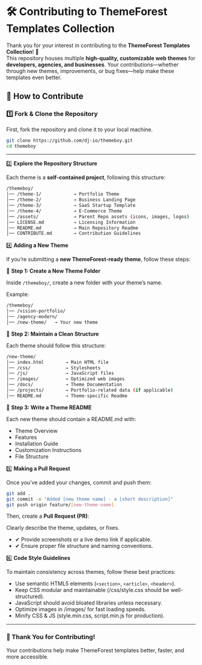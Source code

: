 # **🛠️ Contributing to ThemeForest Templates Collection**

Thank you for your interest in contributing to the **ThemeForest Templates Collection**! 🚀  
This repository houses multiple **high-quality, customizable web themes** for **developers, agencies, and businesses**. Your contributions—whether through new themes, improvements, or bug fixes—help make these templates even better.

## **📌 How to Contribute**

### **1️⃣ Fork & Clone the Repository**
First, fork the repository and clone it to your local machine.

```bash
git clone https://github.com/dj-io/themeboy.git
cd themeboy
```

---

2️⃣ **Explore the Repository Structure**

Each theme is a **self-contained project**, following this structure:

```bash
/themeboy/
│── /theme-1/            → Portfolio Theme
│── /theme-2/            → Business Landing Page
│── /theme-3/            → SaaS Startup Template
│── /theme-4/            → E-Commerce Theme
│── /assets/             → Parent Repo assets (icons, images, logos)
│── LICENSE.md           → Licensing Information
│── README.md            → Main Repository Readme
│── CONTRIBUTE.md        → Contribution Guidelines
```

4️⃣ **Adding a New Theme**

If you’re submitting a **new ThemeForest-ready theme**, follow these steps:

🔹 **Step 1: Create a New Theme Folder**

Inside `/themeboy/`, create a new folder with your theme’s name.

Example:

```bash
/themeboy/
│── /vision-portfolio/
│── /agency-modern/
│── /new-theme/   → Your new theme
```

🔹 **Step 2: Maintain a Clean Structure**

Each theme should follow this structure:

```bash
/new-theme/
│── index.html        → Main HTML file
│── /css/             → Stylesheets
│── /js/              → JavaScript files
│── /images/          → Optimized web images
│── /docs/            → Theme Documentation
│── /projects/        → Portfolio-related data (if applicable)
│── README.md         → Theme-specific Readme
```

🔹 **Step 3: Write a Theme README**

Each new theme should contain a README.md with:
 - Theme Overview
 - Features
 - Installation Guide
 - Customization Instructions
 - File Structure

 5️⃣ **Making a Pull Request**

Once you’ve added your changes, commit and push them:

```bash
git add .
git commit -m "Added [new theme name] - a [short description]"
git push origin feature/[new-theme-name]
```

Then, create a **Pull Request (PR)**:

Clearly describe the theme, updates, or fixes.

- ✔ Provide screenshots or a live demo link if applicable.
- ✔ Ensure proper file structure and naming conventions.


6️⃣ **Code Style Guidelines**

To maintain consistency across themes, follow these best practices:

 - Use semantic HTML5 elements (`<section>`, `<article>`, `<header>`).
 - Keep CSS modular and maintainable (/css/style.css should be well-structured).
 - JavaScript should avoid bloated libraries unless necessary.
 - Optimize images in /images/ for fast loading speeds.
 - Minify CSS & JS (style.min.css, script.min.js for production).

---

### 🚀 Thank You for Contributing!

Your contributions help make ThemeForest templates better, faster, and more accessible.